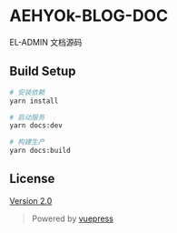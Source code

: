 # AEHYOk-BLOG-DOC

EL-ADMIN 文档源码

## Build Setup
``` bash
# 安装依赖
yarn install

# 启动服务
yarn docs:dev

# 构建生产
yarn docs:build
```

## License
[Version 2.0](https://github.com/aehyok/blog-doc/master/LICENSE)


>Powered by [vuepress](https://vuepress.vuejs.org/zh/)
